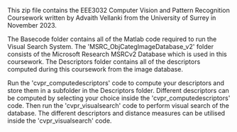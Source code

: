This zip file contains the EEE3032 Computer Vision and Pattern Recognition Coursework written by Advaith Vellanki from the University of Surrey in November 2023.

The Basecode folder contains all of the Matlab code required to run the Visual Search System. 
The 'MSRC_ObjCategImageDatabase_v2' folder consists of the Microsoft Research MSRCv2 Database which is used in this coursework. 
The Descriptors folder contains all of the descriptors computed during this coursework from the image database.

Run the 'cvpr_computedescriptors' code to compute your descriptors and store them in a subfolder in the Descriptors folder. Different descriptors can be computed by selecting your choice inside the 'cvpr_computedescriptors' code.
Then run the 'cvpr_visualsearch' code to perform visual search of the database. The different descriptors and distance measures can be utilised inside the 'cvpr_visualsearch' code.

